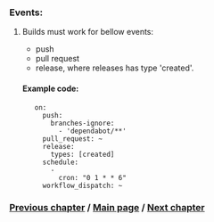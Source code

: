 ### Events:
1. Builds must work for bellow events:
    - push
    - pull request
    - release, where releases has type 'created'.

   #### Example code:
   ```YML
      on:
        push:
          branches-ignore:
            - 'dependabot/**'
        pull_request: ~
        release:
          types: [created]
        schedule:
          -
            cron: "0 1 * * 6"
        workflow_dispatch: ~
   ```
### [Previous chapter](./doc/GithubBuilds/2_EventsSubchapter.md) / [Main page](./doc/GithubBuilds.md) / [Next chapter](./doc/GithubBuilds/3_JobsAndStrategySubchapter.md)